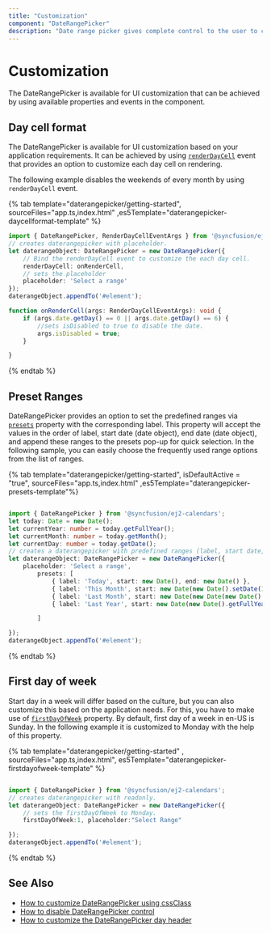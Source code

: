 ```yaml
---
title: "Customization"
component: "DateRangePicker"
description: "Date range picker gives complete control to the user to customize overall appearance of the date range picker in their application."
---
```


# Customization

The DateRangePicker is available for UI customization that can be achieved by using available properties and events in the component.

## Day cell format

The DateRangePicker is available for UI customization based on your application requirements. It can be achieved by using [`renderDayCell`](../api/daterangepicker/renderDayCellEventArgs#renderdaycelleventargs)
 event that provides an option to customize each day cell on rendering.

The following example disables the weekends of every month by using `renderDayCell` event.

{% tab template="daterangepicker/getting-started", sourceFiles="app.ts,index.html"
,es5Template="daterangepicker-daycellformat-template" %}

```typescript
import { DateRangePicker, RenderDayCellEventArgs } from '@syncfusion/ej2-calendars';
// creates daterangepicker with placeholder.
let daterangeObject: DateRangePicker = new DateRangePicker({
    // Bind the renderDayCell event to customize the each day cell.
    renderDayCell: onRenderCell,
    // sets the placeholder
    placeholder: 'Select a range'
});
daterangeObject.appendTo('#element');

function onRenderCell(args: RenderDayCellEventArgs): void {
    if (args.date.getDay() == 0 || args.date.getDay() == 6) {
        //sets isDisabled to true to disable the date.
        args.isDisabled = true;
    }

}
```

{% endtab %}

## Preset Ranges

DateRangePicker provides an option to set the predefined ranges via [`presets`](../api/daterangepicker/#presets) property with the corresponding label. This property will
accept the values in the order of label, start date (date object), end date (date object), and append these
ranges to the presets pop-up for quick selection. In the following sample, you can easily choose the
frequently used range options from the list of ranges.

{% tab template="daterangepicker/getting-started", isDefaultActive = "true", sourceFiles="app.ts,index.html" ,es5Template="daterangepicker-presets-template"%}

```typescript

import { DateRangePicker } from '@syncfusion/ej2-calendars';
let today: Date = new Date();
let currentYear: number = today.getFullYear();
let currentMonth: number = today.getMonth();
let currentDay: number = today.getDate();
// creates a daterangepicker with predefined ranges (label, start date, end date)
let daterangeObject: DateRangePicker = new DateRangePicker({
    placeholder: 'Select a range',
        presets: [
            { label: 'Today', start: new Date(), end: new Date() },
            { label: 'This Month', start: new Date(new Date().setDate(1)), end: new Date() },
            { label: 'Last Month', start: new Date(new Date(new Date().setMonth(new Date().getMonth() - 1)).setDate(1)), end: new Date() },
            { label: 'Last Year', start: new Date(new Date().getFullYear() - 1, 0, 1), end: new Date() },

        ]

});
daterangeObject.appendTo('#element');

```

{% endtab %}

## First day of week

Start day in a week will differ based on the culture, but you can also customize this based on the application needs.
For this, you have to make use of [`firstDayOfWeek`](../api/daterangepicker#firstdayofweek) property.
By default, first day of a week in en-US is Sunday. In the following example it is customized to Monday with the help of this property.

{% tab template="daterangepicker/getting-started" , sourceFiles="app.ts,index.html",
es5Template="daterangepicker-firstdayofweek-template" %}

```typescript

import { DateRangePicker } from '@syncfusion/ej2-calendars';
// creates daterangepicker with readonly.
let daterangeObject: DateRangePicker = new DateRangePicker({
    // sets the firstDayOfWeek to Monday.
    firstDayOfWeek:1, placeholder:"Select Range"

});
daterangeObject.appendTo('#element');

```

{% endtab %}

## See Also

* [How to customize DateRangePicker using cssClass](./how-to/customization-using-cssclass)
* [How to disable DateRangePicker control](./how-to/disable-the-daterangepicker-component)
* [How to customize the DateRangePicker day header](./how-to/customize-the-daterangepicker-day-header)